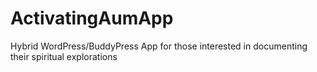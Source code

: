 # ActivatingAumApp
Hybrid WordPress/BuddyPress App for those interested in documenting their spiritual explorations
